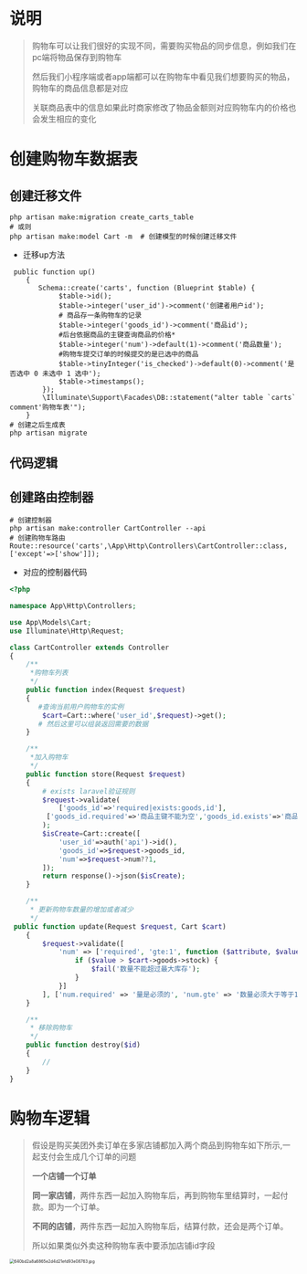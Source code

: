 # 说明

> 购物车可以让我们很好的实现不同，需要购买物品的同步信息，例如我们在pc端将物品保存到购物车
>
> 然后我们小程序端或者app端都可以在购物车中看见我们想要购买的物品，购物车的商品信息都是对应
>
> 关联商品表中的信息如果此时商家修改了物品金额则对应购物车内的价格也会发生相应的变化



# 创建购物车数据表

## 创建迁移文件

```shell
php artisan make:migration create_carts_table
# 或则
php artisan make:model Cart -m  # 创建模型的时候创建迁移文件
```

- 迁移up方法

```shell
 public function up()
    {
       Schema::create('carts', function (Blueprint $table) {
            $table->id();
            $table->integer('user_id')->comment('创建者用户id');
            # 商品存一条购物车的记录
            $table->integer('goods_id')->comment('商品id');
            #后台依据商品的主键查询商品的价格*
            $table->integer('num')->default(1)->comment('商品数量');
            #购物车提交订单的时候提交的是已选中的商品
            $table->tinyInteger('is_checked')->default(0)->comment('是否选中 0 未选中 1 选中');
            $table->timestamps();
        });
        \Illuminate\Support\Facades\DB::statement("alter table `carts` comment'购物车表'");
    }
# 创建之后生成表
php artisan migrate
```

## 代码逻辑

## 创建路由控制器

```shell
# 创建控制器
php artisan make:controller CartController --api
# 创建购物车路由
Route::resource('carts',\App\Http\Controllers\CartController::class,['except'=>['show']]);
```

- 对应的控制器代码

```php
<?php

namespace App\Http\Controllers;

use App\Models\Cart;
use Illuminate\Http\Request;

class CartController extends Controller
{
    /**
     *购物车列表
     */
    public function index(Request $request)
    {
       #查询当前用户购物车的实例
        $cart=Cart::where('user_id',$request)->get();
       # 然后这里可以组装返回需要的数据
    }

    /**
     *加入购物车
     */
    public function store(Request $request)
    {
        # exists laravel验证规则
        $request->validate(
            ['goods_id'=>'required|exists:goods,id'],
         ['goods_id.required'=>'商品主键不能为空','goods_id.exists'=>'商品不存在']
        );
        $isCreate=Cart::create([
            'user_id'=>auth('api')->id(),
            'goods_id'=>$request->goods_id,
            'num'=>$request->num??1,
        ]);
        return response()->json($isCreate);
    }

    /**
     * 更新购物车数量的增加或者减少
     */
 public function update(Request $request, Cart $cart)
    {
        $request->validate([
            'num' => ['required', 'gte:1', function ($attribute, $value, $fail) use ($cart) {
                if ($value > $cart->goods->stock) {
                    $fail('数量不能超过最大库存');
                }
            }]
        ], ['num.required' => '量是必须的', 'num.gte' => '数量必须大于等于1']);
    }

    /**
     * 移除购物车
     */
    public function destroy($id)
    {
        //
    }
}

```





#  购物车逻辑

>  假设是购买美团外卖订单在多家店铺都加入两个商品到购物车如下所示,一起支付会生成几个订单的问题
>
> **一个店铺一个订单**
>
> **同一家店铺**，两件东西一起加入购物车后，再到购物车里结算时，一起付款。即为一个订单。
>
> **不同的店铺**，两件东西一起加入购物车后，结算付款，还会是两个订单。
>
> 所以如果类似外卖这种购物车表中要添加店铺id字段



<img src="https://s2.loli.net/2022/01/14/t83vDURwBk2dqnY.jpg" alt="640bd2a8a6865e2d4d21efd93e08763.jpg" style="zoom:50%;" />





















